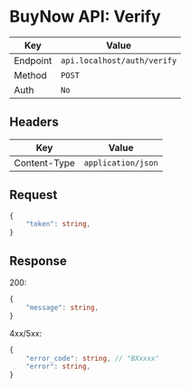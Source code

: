 # BuyNow API: Verify

| Key | Value |
| --- | --- |
| Endpoint | `api.localhost/auth/verify` |
| Method | `POST` |
| Auth | `No` |

## Headers

| Key | Value |
| --- | --- |
| Content-Type | `application/json` |

## Request

```ts
{
    "token": string,
}
```

## Response

200:

```ts
{
    "message": string,
}
```

4xx/5xx:

```ts
{   
    "error_code": string, // "BXxxxx"
    "error": string,
}
```

